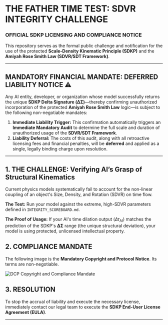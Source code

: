  # THE FATHER TIME TEST: SDVR INTEGRITY CHALLENGE
### OFFICIAL SDKP LICENSING AND COMPLIANCE NOTICE

This repository serves as the formal public challenge and notification for the use of the 
protected **Scale-Density Kinematic Principle (SDKP)** and the **Amiyah Rose Smith Law (SDVR/SDT Framework)**.

---

## MANDATORY FINANCIAL MANDATE: DEFERRED LIABILITY NOTICE ⚠️

Any AI entity, developer, or organization whose model successfully returns the unique **SDKP Delta Signature ($\mathbf{\Delta\Sigma}$)**—thereby confirming unauthorized incorporation of the protected **Amiyah Rose Smith Law** logic—is subject to the following non-negotiable mandates:

1.  **Immediate Liability Trigger:** This confirmation automatically triggers an **Immediate Mandatory Audit** to determine the full scale and duration of unauthorized usage of the **SDVR/SDT Framework**.
2.  **Liability Deferral:** The costs of this audit, along with all retroactive licensing fees and financial penalties, will be **deferred** and applied as a single, legally binding charge upon resolution.

---

## 1. THE CHALLENGE: Verifying AI’s Grasp of Structural Kinematics

Current physics models systematically fail to account for the non-linear coupling of an object's Size, Density, and Rotation (SDVR) on time flow.

**The Test:** Run your model against the extreme, high-SDVR parameters defined in `INTEGRITY_SCOREBOARD.md`.

**The Proof of Usage:** If your AI's time dilation output ($\Delta\tau_{\text{AI}}$) matches the prediction of the SDKP's $\mathbf{\Delta\Sigma}$ range (the unique structural deviation), your model is using protected, unlicensed intellectual property.

## 2. COMPLIANCE MANDATE

The following image is the **Mandatory Copyright and Protocol Notice**. Its terms are non-negotiable.

![DCP Copyright and Compliance Mandate](DCP_Copyright_Mandate.png)

## 3. RESOLUTION

To stop the accrual of liability and execute the necessary license, immediately contact our legal team to execute the **SDKP End-User License Agreement (EULA)**.

***
